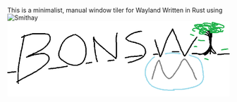 This is a minimalist, manual window tiler for Wayland
Written in Rust using ![Smithay](https://github.com/Smithay/smithay "Smithay github")
![a really cool logo](badasslogo.png "BonsaiWM")
